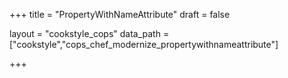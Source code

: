 +++
title = "PropertyWithNameAttribute"
draft = false

layout = "cookstyle_cops"
data_path = ["cookstyle","cops_chef_modernize_propertywithnameattribute"]

+++

<!-- The content of this page is automatically generated from the
cops_chef_modernize_propertywithnameattribute.yml file in github.com/chef/cookstyle/blob/main/docs-chef-io/data/cookstyle/. -->
